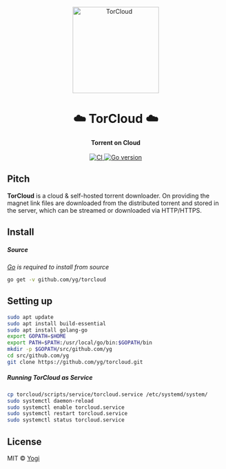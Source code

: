 <div align="center">
  <br>
  <img alt="TorCloud" src="https://i.imgur.com/fPbQU5K.png" width="200px">
  <h1>☁️ TorCloud ☁️</h1>
  <strong>Torrent on Cloud</strong>
</div>
<br>
<div align="center">
  <a href="https://github.com/yg/torcloud/actions">
    <img src="https://github.com/yg/torcloud/workflows/CI/badge.svg" alt="CI">
  </a>
  <a href="https://golang.org">
    <img src="https://img.shields.io/badge/Go-v1.12.7-green.svg" alt="Go version">
  </a>
</div>

## Pitch

**TorCloud** is a cloud & self-hosted torrent downloader. On providing the magnet link files are downloaded from the distributed torrent and stored in the server, which can be streamed or downloaded via HTTP/HTTPS.

## Install

##### Source

*[Go](https://golang.org/dl/) is required to install from source*

``` sh
go get -v github.com/yg/torcloud
```

## Setting up

```sh
sudo apt update
sudo apt install build-essential
sudo apt install golang-go
export GOPATH=$HOME
export PATH=$PATH:/usr/local/go/bin:$GOPATH/bin
mkdir -p $GOPATH/src/github.com/yg
cd src/github.com/yg
git clone https://github.com/yg/torcloud.git
```

##### Running TorCloud as Service

```sh
cp torcloud/scripts/service/torcloud.service /etc/systemd/system/
sudo systemctl daemon-reload
sudo systemctl enable torcloud.service
sudo systemctl restart torcloud.service
sudo systemctl status torcloud.service
```

## License

MIT © [Yogi](LICENSE)
